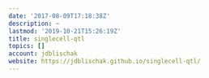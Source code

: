```yaml
---
date: '2017-08-09T17:18:38Z'
description: ~
lastmod: '2019-10-21T15:26:19Z'
title: singlecell-qtl
topics: []
account: jdblischak
website: https://jdblischak.github.io/singlecell-qtl/
---
```


